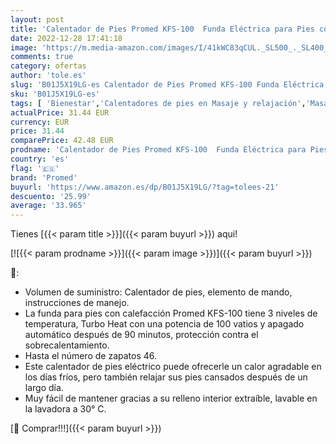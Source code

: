 ```yaml
---
layout: post
title: 'Calentador de Pies Promed KFS-100  Funda Eléctrica para Pies con 3 Niveles de Temperatura y Apagado Automático  Hasta El Número de Zapatos 46  Protección Contra El Sobrecalentamiento'
date: 2022-12-28 17:41:18
image: 'https://m.media-amazon.com/images/I/41kWC83qCUL._SL500_._SL400_.jpg'
comments: true
category: ofertas
author: 'tole.es'
slug: 'B01J5X19LG-es Calentador de Pies Promed KFS-100 Funda Eléctrica para...'
sku: 'B01J5X19LG-es'
tags: [ 'Bienestar','Calentadores de pies en Masaje y relajación','Masaje y relajación','Salud y cuidado personal','Tratamientos de frío y calor en Masaje y relajación','promed','zapatos','🇪🇸', ]
actualPrice: 31.44 EUR
currency: EUR
price: 31.44
comparePrice: 42.48 EUR
prodname: 'Calentador de Pies Promed KFS-100  Funda Eléctrica para Pies con 3 Niveles de Temperatura y Apagado Automático  Hasta El Número de Zapatos 46  Protección Contra El Sobrecalentamiento'
country: 'es'
flag: '🇪🇸'
brand: 'Promed'
buyurl: 'https://www.amazon.es/dp/B01J5X19LG/?tag=tolees-21'
descuento: '25.99'
average: '33.965'
---
```


Tienes [{{< param title >}}]({{< param buyurl >}}) aqui!

[![{{< param prodname >}}]({{< param image >}})]({{< param buyurl >}})

🔎:

- Volumen de suministro: Calentador de pies, elemento de mando, instrucciones de manejo.
- La funda para pies con calefacción Promed KFS-100 tiene 3 niveles de temperatura, Turbo Heat con una potencia de 100 vatios y apagado automático después de 90 minutos, protección contra el sobrecalentamiento.
- Hasta el número de zapatos 46.
- Este calentador de pies eléctrico puede ofrecerle un calor agradable en los días fríos, pero también relajar sus pies cansados después de un largo día.
- Muy fácil de mantener gracias a su relleno interior extraíble, lavable en la lavadora a 30° C.

[🛒 Comprar!!!]({{< param buyurl >}})
